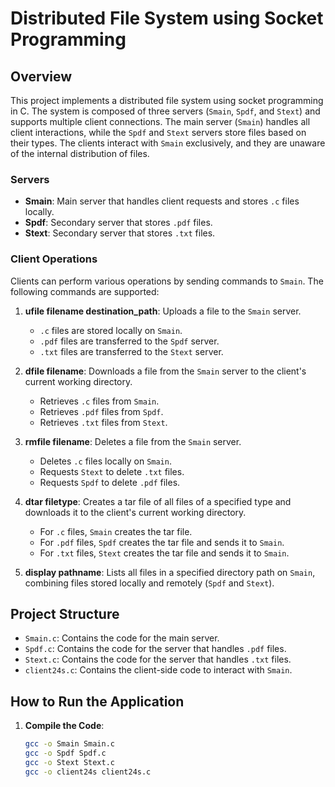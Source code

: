 # Distributed File System using Socket Programming

## Overview

This project implements a distributed file system using socket programming in C. The system is composed of three servers (`Smain`, `Spdf`, and `Stext`) and supports multiple client connections. The main server (`Smain`) handles all client interactions, while the `Spdf` and `Stext` servers store files based on their types. The clients interact with `Smain` exclusively, and they are unaware of the internal distribution of files.

### Servers

- **Smain**: Main server that handles client requests and stores `.c` files locally.
- **Spdf**: Secondary server that stores `.pdf` files.
- **Stext**: Secondary server that stores `.txt` files.

### Client Operations

Clients can perform various operations by sending commands to `Smain`. The following commands are supported:

1. **ufile filename destination_path**: Uploads a file to the `Smain` server.
   - `.c` files are stored locally on `Smain`.
   - `.pdf` files are transferred to the `Spdf` server.
   - `.txt` files are transferred to the `Stext` server.

2. **dfile filename**: Downloads a file from the `Smain` server to the client's current working directory.
   - Retrieves `.c` files from `Smain`.
   - Retrieves `.pdf` files from `Spdf`.
   - Retrieves `.txt` files from `Stext`.

3. **rmfile filename**: Deletes a file from the `Smain` server.
   - Deletes `.c` files locally on `Smain`.
   - Requests `Stext` to delete `.txt` files.
   - Requests `Spdf` to delete `.pdf` files.

4. **dtar filetype**: Creates a tar file of all files of a specified type and downloads it to the client's current working directory.
   - For `.c` files, `Smain` creates the tar file.
   - For `.pdf` files, `Spdf` creates the tar file and sends it to `Smain`.
   - For `.txt` files, `Stext` creates the tar file and sends it to `Smain`.

5. **display pathname**: Lists all files in a specified directory path on `Smain`, combining files stored locally and remotely (`Spdf` and `Stext`).

## Project Structure

- `Smain.c`: Contains the code for the main server.
- `Spdf.c`: Contains the code for the server that handles `.pdf` files.
- `Stext.c`: Contains the code for the server that handles `.txt` files.
- `client24s.c`: Contains the client-side code to interact with `Smain`.

## How to Run the Application

1. **Compile the Code**:
   ```bash
   gcc -o Smain Smain.c
   gcc -o Spdf Spdf.c
   gcc -o Stext Stext.c
   gcc -o client24s client24s.c


